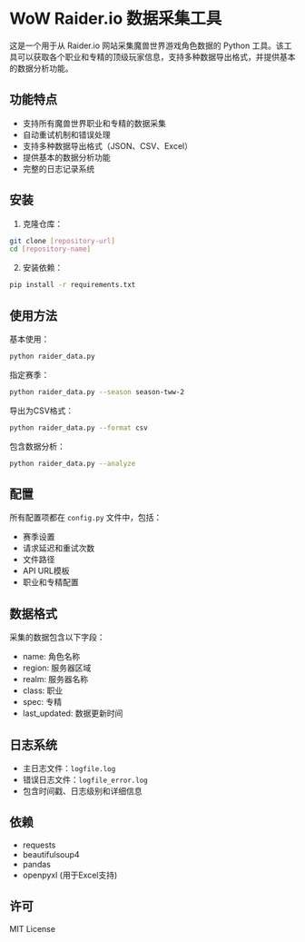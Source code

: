 # WoW Raider.io 数据采集工具

这是一个用于从 Raider.io 网站采集魔兽世界游戏角色数据的 Python 工具。该工具可以获取各个职业和专精的顶级玩家信息，支持多种数据导出格式，并提供基本的数据分析功能。

## 功能特点

- 支持所有魔兽世界职业和专精的数据采集
- 自动重试机制和错误处理
- 支持多种数据导出格式（JSON、CSV、Excel）
- 提供基本的数据分析功能
- 完整的日志记录系统

## 安装

1. 克隆仓库：
```bash
git clone [repository-url]
cd [repository-name]
```

2. 安装依赖：
```bash
pip install -r requirements.txt
```

## 使用方法

基本使用：
```bash
python raider_data.py
```

指定赛季：
```bash
python raider_data.py --season season-tww-2
```

导出为CSV格式：
```bash
python raider_data.py --format csv
```

包含数据分析：
```bash
python raider_data.py --analyze
```

## 配置

所有配置项都在 `config.py` 文件中，包括：
- 赛季设置
- 请求延迟和重试次数
- 文件路径
- API URL模板
- 职业和专精配置

## 数据格式

采集的数据包含以下字段：
- name: 角色名称
- region: 服务器区域
- realm: 服务器名称
- class: 职业
- spec: 专精
- last_updated: 数据更新时间

## 日志系统

- 主日志文件：`logfile.log`
- 错误日志文件：`logfile_error.log`
- 包含时间戳、日志级别和详细信息

## 依赖

- requests
- beautifulsoup4
- pandas
- openpyxl (用于Excel支持)

## 许可

MIT License